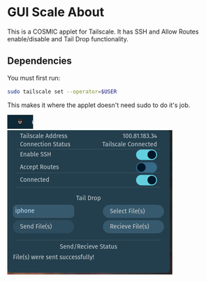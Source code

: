 # GUI Scale About
This is a COSMIC applet for Tailscale. It has SSH and Allow Routes enable/disable and Tail Drop functionality.

## Dependencies
You must first run:

```bash
sudo tailscale set --operator=$USER
```

This makes it where the applet doesn't need sudo to do it's job.

![gui-scale-applet-panel](/screenshots/gui-scale-1.0.0-panel.png)  
![gui-scale-applet-open](/screenshots/gui-scale-1.0.0-open.png)  

